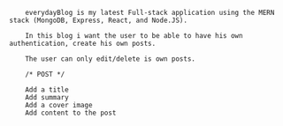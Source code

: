         everydayBlog is my latest Full-stack application using the MERN stack (MongoDB, Express, React, and Node.JS).

        In this blog i want the user to be able to have his own authentication, create his own posts.

        The user can only edit/delete is own posts.

        /* POST */
        
        Add a title
        Add summary
        Add a cover image
        Add content to the post
 
